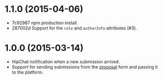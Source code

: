 # 1.1.0 (2015-04-06)

  * 7c92987 npm production install.
  * 287002d Support for the `role` and `authorInfo` attributes (#3).

# 1.0.0 (2015-03-14)

  * HipChat notification when a new submission arrived.
  * Support for sending submissions from the [proposal](https://github.com/getcahoots/proposal) form and passing it to the platform.
